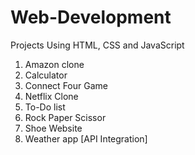 # Web-Development

Projects Using HTML, CSS and JavaScript

1. Amazon clone
2. Calculator
3. Connect Four Game
4. Netflix Clone
5. To-Do list
6. Rock Paper Scissor
7. Shoe Website
8. Weather app [API Integration]

